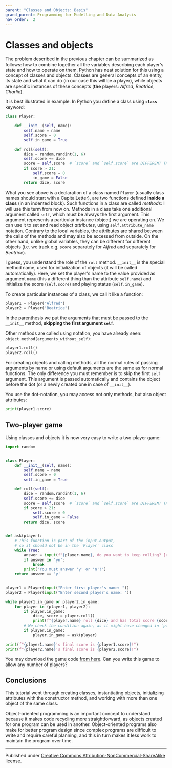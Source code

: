 ```yaml
---
parent: "Classes and Objects: Basis"
grand_parent: Programming for Modelling and Data Analysis
nav_order:  2
---
```


# Classes and objects

The problem described in the previous chapter can be summarized as follows: how to combine together all the variables describing each player's state and how to operate on them. Python has neat solution for this using a concept of classes and objects. Classes are general concepts of an entity, its state and what it can do (in our case this will be **a** player), while objects are specific instances of these concepts (**the** players: *Alfred*, *Beatrice*, *Charlie*).

It is best illustrated in example. In Python you define a class using **`class`** keyword:

```python
class Player:

    def __init__(self, name):
        self.name = name
        self.score = 0
        self.in_game = True

    def roll(self):
        dice = random.randint(1, 6)
        self.score += dice
        score = self.score  # `score` and `self.score` are DIFFERENT THINGS
        if score > 21:
            self.score = 0
            in_game = False
        return dice, score
```

What you see above is a declaration of a class named `Player` (usually class names should start with a CapitalLetter), are two functions defined **inside a class** (in an indented block). Such functions in a class are called *methods*: I will use this term from now on. Methods in a class take one additional argument called `self`, which must be always the first argument. This argument represents a particular instance (object) we are operating on. We can use it to set and read object *attributes*, using `self.attribute_name` notation. Contrary to the local variables, the attributes are shared between the calls of the methods and may also be accessed from outside. On the other hand, unlike global variables, they can be different for different objects (i.e. we track e.g. `score` separately for *Alfred* and separately for *Beatrice*).

I guess, you understand the role of the `roll` method. `__init__` is the special method name, used for initialization of objects (it will be called automatically). Here, we set the player's name to the value provided as argument `name` (this a different thing than the attribute `self.name`) and initialize the score (`self.score`) and playing status (`self.in_game`).

To create particular instances of a class, we call it like a function:

```python
player1 = Player("Alfred")
player2 = Player("Beatrice")
```

In the parenthesis we put the arguments that must be passed to the `__init__` method, **skipping the first argument `self`**.

Other methods are called using notation, you have already seen: `object.method(arguments_without_self)`:

```python
player1.roll()
player2.roll()
```

For creating objects and calling methods, all the normal rules of passing arguments by name or using default arguments are the same as for normal functions. The only difference you must remember is to skip the first `self` argument. This argument is passed automatically and contains the object before the dot (or a newly created one in case of `__init__`).

You use the dot-notation, you may access not only methods, but also object attributes:

```python
print(player1.score)
```

## Two-player game

Using classes and objects it is now very easy to write a two-player game:

```python
import random


class Player:
    def __init__(self, name):
        self.name = name
        self.score = 0
        self.in_game = True

    def roll(self):
        dice = random.randint(1, 6)
        self.score += dice
        score = self.score  # `score` and `self.score` are DIFFERENT THINGS
        if score > 21:
            self.score = 0
            self.in_game = False
        return dice, score


def ask(player):
    # This function is part of the input-output,
    # so it should not be in the `Player` class
    while True:
        answer = input(f"{player.name}, do you want to keep rolling? [y/n]: ").lower()
        if answer in 'yn':
            break
        print("You must answer 'y' or 'n'!")
    return answer == 'y'


player1 = Player(input("Enter first player's name: "))
player2 = Player(input("Enter second player's name: "))

while player1.in_game or player2.in_game:
    for player in (player1, player2):
        if player.in_game:
            dice, score = player.roll()
            print(f"{player.name} roll {dice} and has total score {score}.")
        # We check the condition again, as it might have changed in `player.roll()`
        if player.in_game:
            player.in_game = ask(player)

print(f"{player1.name}'s final score is {player1.score}!")
print(f"{player2.name}'s final score is {player2.score}!")
```

You may download the game code [from here](game21.py). Can you write this game to allow any number of players?

## Conclusions

This tutorial went through creating classes, instantiating objects, initializing attributes with the constructor method, and working with more than one object of the same class.

Object-oriented programming is an important concept to understand because it makes code recycling more straightforward, as objects created for one program can be used in another. Object-oriented programs also make for better program design since complex programs are difficult to write and require careful planning, and this in turn makes it less work to maintain the program over time.


<hr/>

Published under [Creative Commons Attribution-NonCommercial-ShareAlike](https://creativecommons.org/licenses/by-nc-sa/4.0/) license.
